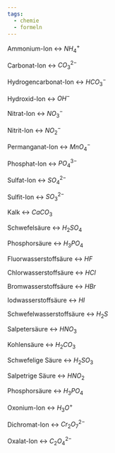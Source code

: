```yaml
---
tags:
  - chemie
  - formeln
---
```

Ammonium-Ion <-> $NH_4^+$
<!--SR:!2024-09-14,57,318!2024-09-05,46,300-->

Carbonat-Ion <-> $CO_3^{2-}$
<!--SR:!2024-08-29,39,306!2024-08-21,33,263-->

Hydrogencarbonat-Ion <-> $HCO_3^-$
<!--SR:!2024-08-13,25,260!2024-08-04,2,194-->
Hydroxid-Ion <-> $OH^-$
<!--SR:!2024-08-18,32,286!2024-08-22,37,294-->

Nitrat-Ion <-> $NO_3^-$
<!--SR:!2024-08-25,40,294!2024-08-04,20,266-->

Nitrit-Ion <-> $NO_2^-$
<!--SR:!2024-08-24,36,283!2024-08-26,41,294-->

Permanganat-Ion <-> $MnO_4^-$
<!--SR:!2024-08-30,44,294!2024-09-01,42,300-->

Phosphat-Ion <-> $PO_4^{3-}$
<!--SR:!2024-09-10,50,300!2024-09-04,45,283-->

Sulfat-Ion <-> $SO_4^{2-}$
<!--SR:!2024-08-21,34,263!2024-09-03,43,306-->

Sulfit-Ion <-> $SO_3^{2-}$
<!--SR:!2024-09-08,48,300!2024-08-21,37,294-->

Kalk <-> $CaCO_3$
<!--SR:!2024-08-22,32,280!2024-10-14,73,283-->

Schwefelsäure <-> $H_2SO_4$
<!--SR:!2024-08-11,25,254!2024-08-28,37,263-->

Phosphorsäure <-> $H_3PO_4$
<!--SR:!2024-08-27,37,266!2024-08-07,21,286-->

Fluorwasserstoffsäure <-> $HF$
<!--SR:!2024-09-09,49,300!2024-08-16,30,283-->


Chlorwasserstoffsäure <-> $HCl$
<!--SR:!2024-08-19,32,283!2024-08-09,9,254-->

Bromwasserstoffsäure <-> $HBr$
<!--SR:!2024-09-02,43,300!2024-08-31,45,294-->

Iodwasserstoffsäure <-> $HI$
<!--SR:!2024-08-25,38,299!2024-08-26,38,300-->

Schwefelwasserstoffsäure <-> $H_2S$
<!--SR:!2024-08-29,39,306!2024-08-20,32,279-->

Salpetersäure <-> $HNO_3$
<!--SR:!2024-08-16,28,279!2024-08-17,21,280-->

Kohlensäure <-> $H_2CO_3$
<!--SR:!2024-08-29,41,300!2024-08-15,29,283-->

Schwefelige Säure <-> $H_2SO_3$
<!--SR:!2024-08-10,8,254!2024-08-06,6,203-->

Salpetrige Säure <-> $HNO_2$
<!--SR:!2024-08-22,30,266!2024-08-07,20,234-->

Phosphorsäure <-> $H_3PO_4$
<!--SR:!2024-08-06,23,263!2024-08-18,28,260-->

Oxonium-Ion <-> $H_3O^+$
<!--SR:!2024-09-13,50,306!2024-08-14,28,263-->

Dichromat-Ion <-> $Cr_2O_7^{2-}$
<!--SR:!2024-08-06,12,243!2024-10-01,64,294-->

Oxalat-Ion <-> $C_2O_4^{2-}$
<!--SR:!2024-09-14,51,306!2024-08-17,30,263-->

